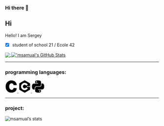 ### Hi there 👋

Hi 
---

Hello! I am Sergey
- [X] student of school 21 / Ecole 42


<a href="https://github.com/msamual/msamual">
  <img align="center" src="https://github-readme-stats.vercel.app/api/top-langs/?username=hille2&hide=java,html,tex&title_color=ffffff&text_color=c9cacc&icon_color=2bbc8a&bg_color=1d1f21&langs_count=3" />
</a>
<a href="https://github.com/msamual/msamual">
  <img align="center" src="https://github-readme-stats.vercel.app/api?username=msamual&show_icons=true&line_height=27&count_private=true&title_color=ffffff&text_color=c9cacc&icon_color=2bbc8a&bg_color=1d1f21" alt="'msamual's GitHub Stats" />
</a>

---
### programming languages: ###
<p>

  <a href="https://github.com/msamual?tab=repositories&q=&type=&language=c&sort=">
    <img alt="C" 
     width="40"
     height="40" 
     src="https://raw.githubusercontent.com/hille2/hille2/c53268d9b6cb14eb4e7fb755bb15f55ad140b31a/icon/c.svg"/>
  </a>
  
  <a href="https://github.com/msamual?tab=repositories&q=&type=&language=c%2B%2B&sort=">
    <img alt="Cpp" 
    width="40"
    height="40" 
    src="https://raw.githubusercontent.com/hille2/hille2/43276b1ca139000ea25533df2c50f03f39d60bd0/icon/cplusplus.svg"/>
  </a>
   
  <a href="https://github.com/hille2?tab=repositories&q=&type=&language=python&sort=">
    <img alt="python" 
    width="40"
    height="40" 
    src="https://raw.githubusercontent.com/hille2/hille2/43276b1ca139000ea25533df2c50f03f39d60bd0/icon/python.svg"/>
  </a>
</p>

---
### project: ###

![msamual’s stats](https://badge42.herokuapp.com/api/stats/msamual)

